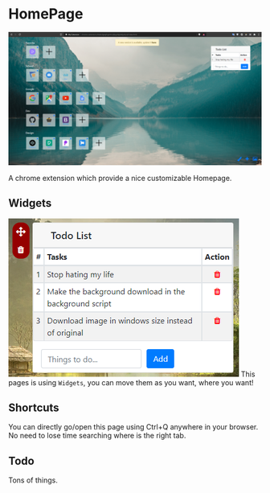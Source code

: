# HomePage

![homepage](https://github.com/axel0070/Homepage/blob/main/Screenshots/Example.png)

A chrome extension which provide a nice customizable Homepage.

## Widgets
 
![homepage](https://github.com/axel0070/Homepage/blob/main/Screenshots/EditMode.png)
This pages is using `Widgets`, you can move them as you want, where you want!
 
## Shortcuts
 
You can directly go/open this page using Ctrl+Q anywhere in your browser. No need to lose time searching where is the right tab.
  
## Todo
 
Tons of things.
 
 
